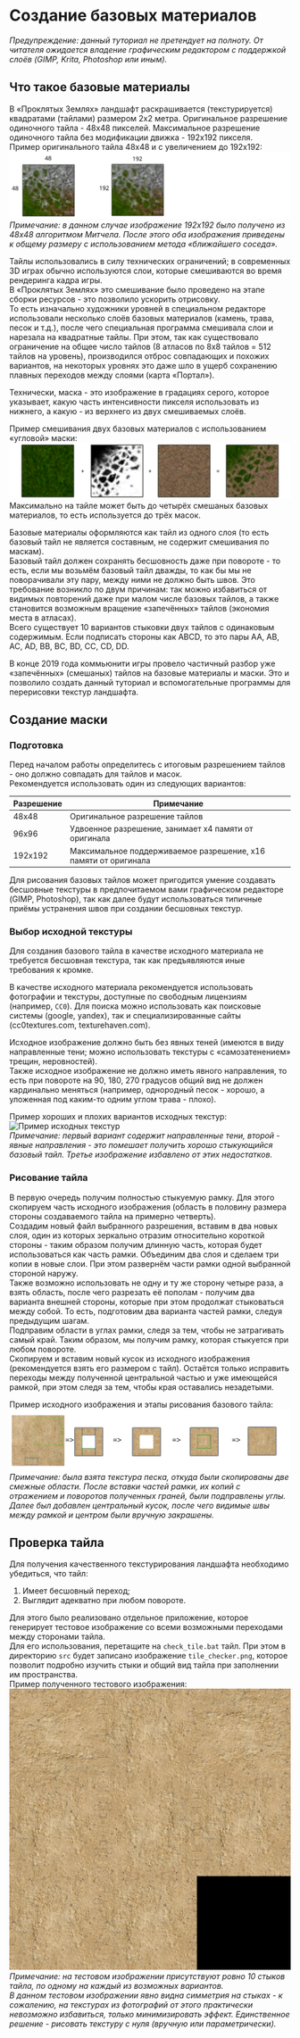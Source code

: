 # Создание базовых материалов  
*Предупреждение: данный туториал не претендует на полноту. От читателя ожидается владение графическим редактором с поддержкой слоёв (GIMP, Krita, Photoshop или иным).*

## Что такое базовые материалы  
В «Проклятых Землях» ландшафт раскрашивается (текстурируется) квадратами (тайлами) размером 2х2 метра. Оригинальное разрешение одиночного тайла - 48х48 пикселей. Максимальное разрешение одиночного тайла без модификации движка - 192х192 пикселя.  
Пример оригинального тайла 48х48 и с увеличением до 192х192:  
![Пример тайла 48х48](images/create_mask_1.png)  
*Примечание: в данном случае изображение 192х192 было получено из 48х48 алгоритмом Митчела. После этого оба изображения приведены к общему размеру с использованием метода «ближайшего соседа».*

Тайлы использовались в силу технических ограничений; в современных 3D играх обычно используются слои, которые смешиваются во время рендеринга кадра игры.  
В «Проклятых Землях» это смешивание было проведено на этапе сборки ресурсов - это позволило ускорить отрисовку.  
То есть изначально художники уровней в специальном редакторе использовали несколько слоёв базовых материалов (камень, трава, песок и т.д.), после чего специальная программа смешивала слои и нарезала на квадратные тайлы. При этом, так как существовало ограничение на общее число тайлов (8 атласов по 8х8 тайлов = 512 тайлов на уровень), производился отброс совпадающих и похожих вариантов, на некоторых уровнях это даже шло в ущерб сохранению плавных переходов между слоями (карта «Портал»).

Технически, маска - это изображение в градациях серого, которое указывает, какую часть интенсивности пикселя использовать из нижнего, а какую - из верхнего из двух смешиваемых слоёв.

Пример смешивания двух базовых материалов с использованием «угловой» маски:  
![Пример смешивания с маской](images/create_mask_2.png)  
Максимально на тайле может быть до четырёх смешаных базовых материалов, то есть используется до трёх масок.

Базовые материалы оформляются как тайл из одного слоя (то есть базовый тайл не является составным, не содержит смешивания по маскам).  
Базовый тайл должен сохранять бесшовность даже при повороте - то есть, если мы возьмём базовый тайл дважды, то как бы мы не поворачивали эту пару, между ними не должно быть швов. Это требование возникло по двум причинам: так можно избавиться от видимых повторений даже при малом числе базовых тайлов, а также становится возможным вращение «запечённых» тайлов (экономия места в атласах).  
Всего существует 10 вариантов стыковки двух тайлов с одинаковым содержимым. Если подписать стороны как ABCD, то это пары AA, AB, AC, AD, BB, BC, BD, CC, CD, DD.  

В конце 2019 года коммьюнити игры провело частичный разбор уже «запечённых» (смешаных) тайлов на базовые материалы и маски. Это и позволило создать данный туториал и вспомогательные программы для перерисовки текстур ландшафта.

## Создание маски  
### Подготовка  
Перед началом работы определитесь с итоговым разрешением тайлов - оно должно совпадать для тайлов и масок.  
Рекомендуется использовать один из следующих вариантов:  

| Разрешение | Примечание |  
| --- | --- |  
| 48х48 | Оригинальное разрешение тайлов |  
| 96х96 | Удвоенное разрешение, занимает х4 памяти от оригинала |  
| 192х192 | Максимальное поддерживаемое разрешение, х16 памяти от оригинала |  

Для рисования базовых тайлов может пригодится умение создавать бесшовные текстуры в предпочитаемом вами графическом редакторе (GIMP, Photoshop), так как далее будут использоваться типичные приёмы устранения швов при создании бесшовных текстур.

### Выбор исходной текстуры  
Для создания базового тайла в качестве исходного материала не требуется бесшовная текстура, так как предъявляются иные требования к кромке.

В качестве исходного материала рекомендуется использовать фотографии и текстуры, доступные по свободным лицензиям (например, `CC0`). Для поиска можно использовать как поисковые системы (google, yandex), так и специализированные сайты (cc0textures.com, texturehaven.com).

Исходное изображение должно быть без явных теней (имеются в виду направленные тени; можно использовать текстуры с «самозатенением» трещин, неровностей).  
Также исходное изображение не должно иметь явного направления, то есть при повороте на 90, 180, 270 градусов общий вид не должен кардинально меняться (например, однородный песок - хорошо, а уложенная под каким-то одним углом трава - плохо).

Пример хороших и плохих вариантов исходных текстур:  
![Пример исходных текстур](images/create_base_1.png)  
*Примечание: первый вариант содержит направленные тени, второй - явные направления - это помешает получить хорошо стыкующийся базовый тайл. Третье изображение избавлено от этих недостатков.*

### Рисование тайла  
В первую очередь получим полностью стыкуемую рамку. Для этого скопируем часть исходного изображения (область в половину размера стороны создаваемого тайла на примерно четверть).  
Создадим новый файл выбранного разрешения, вставим в два новых слоя, один из которых зеркально отразим относительно короткой стороны - таким образом получим длинную часть, которая будет использоваться как часть рамки. Объединим два слоя и сделаем три копии в новые слои. При этом развернём части рамки одной выбранной стороной наружу.  
Также возможно использовать не одну и ту же сторону четыре раза, а взять область, после чего разрезать её пополам - получим два варианта внешней стороны, которые при этом продолжат стыковаться между собой. То есть, подготовим два варианта частей рамки, следуя предыдущим шагам.  
Подправим области в углах рамки, следя за тем, чтобы не затрагивать самый край. Таким образом, мы получим рамку, которая стыкуется при любом повороте.  
Скопируем и вставим новый кусок из исходного изображения (рекомендуется взять его размером с тайл). Остаётся только исправить переходы между полученной центральной частью и уже имеющейся рамкой, при этом следя за тем, чтобы края оставались незадетыми.

Пример исходного изображения и этапы рисования базового тайла:  
![Рисование тайла](images/create_base_2.png)  
*Примечание: была взята текстура песка, откуда были скопированы две смежные области. После вставки частей рамки, их копий с отражением и поворотов полученных граней, были подправлены углы. Далее был добавлен центральный кусок, после чего видимые швы между рамкой и центром были вручную закрашены.*

## Проверка тайла  
Для получения качественного текстурирования ландшафта необходимо убедиться, что тайл:  

1. Имеет бесшовный переход;  
2. Выглядит адекватно при любом повороте.  

Для этого было реализовано отдельное приложение, которое генерирует тестовое изображение со всеми возможными переходами между сторонами тайла.  
Для его использования, перетащите на `check_tile.bat` тайл. При этом в директорию `src` будет записано изображение `tile_checker.png`, которое позволит подробно изучить стыки и общий вид тайла при заполнении им пространства.  
Пример полученного тестового изображения:  
![Тест тайлинга](images/create_base_3.png)  
*Примечание: на тестовом изображении присутствуют ровно 10 стыков тайла, по одному на каждый из возможных вариантов.  
В данном тестовом изображении явно видна симметрия на стыках - к сожалению, на текстурах из фотографий от этого практически невозможно избавиться, только минимизировать эффект. Единственное решение - рисовать текстуру с нуля (вручную или параметрически).*
